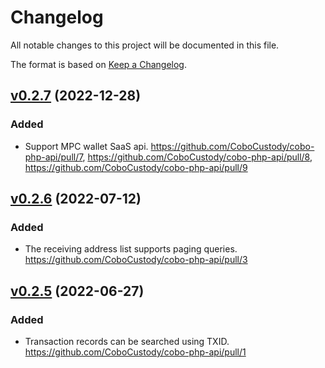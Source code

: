 # Changelog

All notable changes to this project will be documented in this file.

The format is based on [Keep a Changelog](https://keepachangelog.com/en/1.0.0/).

## [v0.2.7] (2022-12-28)
[v0.2.7]: https://github.com/CoboCustody/cobo-php-api/compare/v0.2.6...v0.2.7

### Added
- Support MPC wallet SaaS api. https://github.com/CoboCustody/cobo-php-api/pull/7, https://github.com/CoboCustody/cobo-php-api/pull/8, https://github.com/CoboCustody/cobo-php-api/pull/9


## [v0.2.6] (2022-07-12)
[v0.2.6]: https://github.com/CoboCustody/cobo-php-api/compare/v0.2.5...v0.2.6

### Added
- The receiving address list supports paging queries. https://github.com/CoboCustody/cobo-php-api/pull/3


## [v0.2.5] (2022-06-27)
[v0.2.5]: https://github.com/CoboCustody/cobo-php-api/compare/v0.2.4...v0.2.5

### Added 
- Transaction records can be searched using TXID. https://github.com/CoboCustody/cobo-php-api/pull/1


